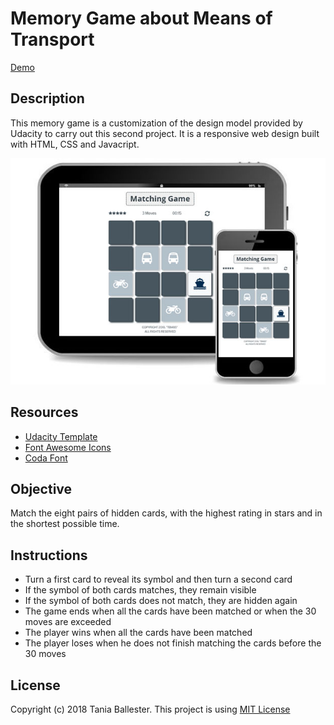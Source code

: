 # Memory Game about Means of Transport
[Demo](https://tbm85.github.io/Demo-Memory-Game/)

## Description
This memory game is a customization of the design model provided by Udacity to carry out this second project. It is a responsive web design built with HTML, CSS and Javacript.

![Memory Game about Means of Transport](images/Memory_Game_about_Means_of_Transport.jpg)

## Resources
* [Udacity Template](https://github.com/udacity/fend-project-memory-game/)
* [Font Awesome Icons](https://fontawesome.com/v4.7.0/icons/)
* [Coda Font](https://fonts.googleapis.com/css?family=Coda)

## Objective
Match the eight pairs of hidden cards, with the highest rating in stars and in the shortest possible time.

## Instructions
* Turn a first card to reveal its symbol and then turn a second card
* If the symbol of both cards matches, they remain visible
* If the symbol of both cards does not match, they are hidden again
* The game ends when all the cards have been matched or when the 30 moves are exceeded
* The player wins when all the cards have been matched
* The player loses when he does not finish matching the cards before the 30 moves

## License
Copyright (c) 2018 Tania Ballester. This project is using [MIT License](LICENSE.md)
